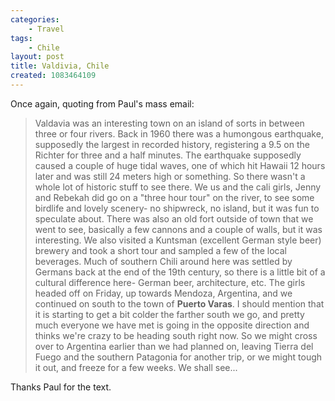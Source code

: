 ```yaml
---
categories:
    - Travel
tags:
    - Chile
layout: post
title: Valdivia, Chile
created: 1083464109
---
```

Once again, quoting from Paul's mass email:

> Valdavia was an interesting town on an island of sorts in between three or four rivers.  Back in 1960 there was a humongous earthquake, supposedly the largest in recorded history, registering a 9.5 on the Richter for three and a half minutes. The earthquake supposedly caused a couple of huge tidal waves, one of which hit Hawaii 12 hours later and was still 24 meters high or something.  So there wasn't a whole lot of historic stuff to see there.  We us and the cali girls, Jenny and Rebekah did go on a "three hour tour" on the river, to see some birdlife and lovely scenery- no shipwreck, no island, but it was fun to speculate about.  There was also an old fort outside of town that we went to see, basically a few cannons and a couple of walls, but it was interesting.  We also visited a Kuntsman (excellent German style beer) brewery and took a short tour and sampled a few of the local beverages.  Much of southern Chili around here was settled by Germans back at the end of the 19th century, so there is a little bit of a cultural difference here- German beer, architecture, etc.  The girls headed off on Friday, up towards Mendoza, Argentina, and we continued on south to the town of **Puerto Varas**.  I should mention that it is starting to get a bit colder the farther south we go, and pretty much everyone we have met is going in the opposite direction and thinks we're crazy to be heading south right now.  So we might cross over to Argentina earlier than we had planned on, leaving Tierra del Fuego and the southern Patagonia for another trip, or we might tough it out, and freeze for a few weeks.  We shall see...

Thanks Paul for the text.
